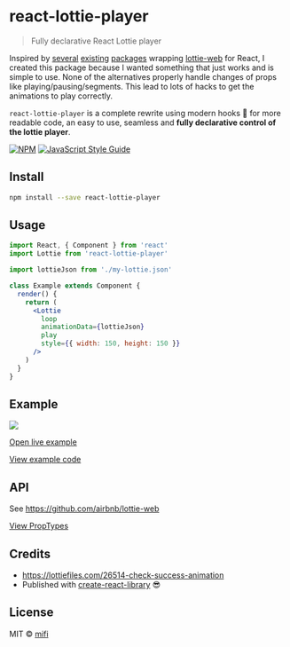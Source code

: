 # react-lottie-player

> Fully declarative React Lottie player

Inspired by [several](https://github.com/felippenardi/lottie-react-web) [existing](https://github.com/chenqingspring/react-lottie) [packages](https://github.com/Gamote/lottie-react) wrapping [lottie-web](https://github.com/airbnb/lottie-web) for React, I created this package because I wanted something that just works and is simple to use. None of the alternatives properly handle changes of props like playing/pausing/segments. This lead to lots of hacks to get the animations to play correctly.

`react-lottie-player` is a complete rewrite using modern hooks 🎣 for more readable code, an easy to use, seamless and **fully declarative control of the lottie player**.

[![NPM](https://img.shields.io/npm/v/react-lottie-player.svg)](https://www.npmjs.com/package/react-lottie-player) [![JavaScript Style Guide](https://img.shields.io/badge/code_style-standard-brightgreen.svg)](https://standardjs.com)

## Install

```bash
npm install --save react-lottie-player
```

## Usage

```jsx
import React, { Component } from 'react'
import Lottie from 'react-lottie-player'

import lottieJson from './my-lottie.json'

class Example extends Component {
  render() {
    return (
      <Lottie
        loop
        animationData={lottieJson}
        play
        style={{ width: 150, height: 150 }}
      />
    )
  }
}
```

## Example

[![](screenshot.png)](https://mifi.github.io/react-lottie-player/)

[Open live example](https://mifi.github.io/react-lottie-player/)

[View example code](https://github.com/mifi/react-lottie-player/blob/master/example/src/index.js)

## API

See https://github.com/airbnb/lottie-web

[View PropTypes](https://github.com/mifi/react-lottie-player/blob/af42ad34da384483cce539af978f9fb89cfa6e41/src/index.js#L141)

## Credits

- https://lottiefiles.com/26514-check-success-animation
- Published with [create-react-library](https://github.com/transitive-bullshit/create-react-library) 😎

## License

MIT © [mifi](https://github.com/mifi)

